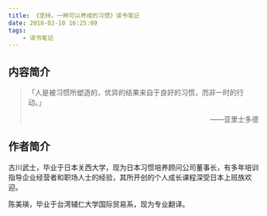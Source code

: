 ```yaml
---
title: 《坚持，一种可以养成的习惯》读书笔记
date: 2018-02-10 16:25:09
tags:
    - 读书笔记
---
```

内容简介
---
>「人是被习惯所塑造的，优异的结果来自于良好的习惯，而非一时的行动。」  
     <p align="right"> ——亚里士多德</p>

作者简介
---
古川武士，毕业于日本关西大学，现为日本习惯培养顾问公司董事长，有多年培训指导企业经营者和职场人士的经验，其所开创的个人成长课程深受日本上班族欢迎。

陈美瑛，毕业于台湾辅仁大学国际贸易系，现为专业翻译。

